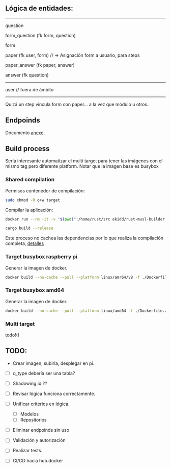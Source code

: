 
## Lógica de entidades:

---

question

form_question (fk form, question)

form

paper (fk user, form) // -> Asignación form a usuario, para steps

paper_answer (fk paper, answer)

answer (fk question)

---

user // fuera de ámbito

---

Quizá un step vincula form con paper... a la vez que módulo u otros..

## Endpoinds

Documento [anexo](./README-endpoinds.md).

## Build process

Sería interesante automatizar el multi target para tener las imágenes con el mismo tag pero diferente platform. Notar que la imagen base es busybox

### Shared compilation

Permisos contenedor de compilación:

``` bash
sudo chmod -R o+w target
```

Compilar la aplicación:

``` bash
docker run --rm -it -v "$(pwd)":/home/rust/src ekidd/rust-musl-builder

cargo build --release
```

Este proceso no cachea las dependencias por lo que realiza la compilación completa, [detalles](https://hub.docker.com/r/ekidd/rust-musl-builder/)

### Target busybox raspberry pi

Generar la imagen de docker.

``` bash
docker build --no-cache --pull --platform linux/amr64/v8 -f ./Dockerfile.arm -t kennycallado/uv-questions-api:v0-arm64 .
```

### Target busybox amd64

Generar la imagen de docker.

``` bash
docker build --no-cache --pull --platform linux/amd64 -f ./Dockerfile.amd -t kennycallado/uv-questions-api:v0-amd64 .
```

### Multi target

todo!()

## TODO:

- Crear imagen, subirla, desplegar en pi.

- [ ] q_type debería ser una tabla?
- [ ] Shadowing id ??

- [ ] Revisar lógica funciona correctamente.
- [ ] Unificar criterios en lógica.
  - [ ] Modelos
  - [ ] Repositorios
- [ ] Eliminar endpoinds sin uso
- [ ] Validación y autorización
- [ ] Realizar tests.

- [ ] CI/CD hacia hub.docker
